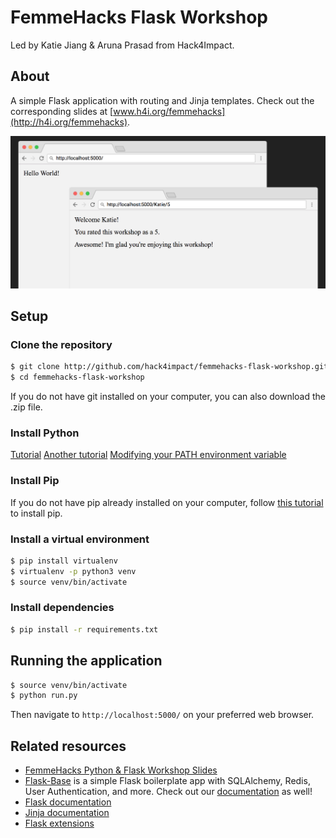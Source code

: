 # FemmeHacks Flask Workshop
Led by Katie Jiang & Aruna Prasad from Hack4Impact.

## About
A simple Flask application with routing and Jinja templates. Check out the corresponding slides at [www.h4i.org/femmehacks](http://h4i.org/femmehacks).

![Demo](/images/demo.png)

## Setup
### Clone the repository
```sh
$ git clone http://github.com/hack4impact/femmehacks-flask-workshop.git
$ cd femmehacks-flask-workshop
```
If you do not have git installed on your computer, you can also download the .zip file.

### Install Python
[Tutorial](http://docs.python-guide.org/en/latest/starting/installation/)
[Another tutorial](https://edu.google.com/openonline/course-builder/docs/1.10/set-up-course-builder/check-for-python.html)
[Modifying your PATH environment variable](https://www.java.com/en/download/help/path.xml)

### Install Pip
If you do not have pip already installed on your computer, follow [this tutorial](https://pip.pypa.io/en/stable/installing/) to install pip.

### Install a virtual environment
```sh
$ pip install virtualenv
$ virtualenv -p python3 venv
$ source venv/bin/activate
```

### Install dependencies
```sh
$ pip install -r requirements.txt
```

## Running the application
```sh
$ source venv/bin/activate
$ python run.py
```
Then navigate to `http://localhost:5000/` on your preferred web browser.

## Related resources
* [FemmeHacks Python & Flask Workshop Slides](https://docs.google.com/presentation/d/1L1J1hmI3ROR3EzvYMZa2bAfZDG25WIoiY9DmAyk8zB4/edit?usp=sharing)
* [Flask-Base](http://github.com/hack4impact/flask-base) is a simple Flask boilerplate app with SQLAlchemy, Redis, User Authentication, and more. Check out our [documentation](http://hack4impact.github.io/flask-base) as well!
* [Flask documentation](http://flask.pocoo.org/)
* [Jinja documentation](http://jinja.pocoo.org/)
* [Flask extensions](http://flask.pocoo.org/extensions/)
